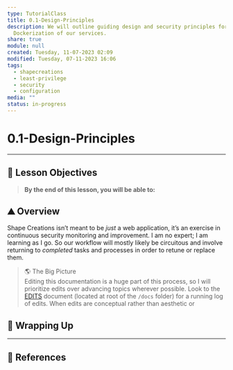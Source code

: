```yaml
---  
type: TutorialClass  
title: 0.1-Design-Principles  
description: We will outline guiding design and security principles for the  
  Dockerization of our services.  
share: true  
module: null  
created: Tuesday, 11-07-2023 02:09  
modified: Tuesday, 07-11-2023 16:06  
tags:  
  - shapecreations  
  - least-privilege  
  - security  
  - configuration  
media: ""  
status: in-progress  
---  
```

  
  
# 0.1-Design-Principles  
  
---  
  
## 🎯 Lesson Objectives  
  
> **By the end of this lesson, you will be able to:**  
  
## ⛰ Overview  
  
Shape Creations isn’t meant to be *just* a web application, it’s an exercise in continuous security monitoring and improvement. I am no expert; I am learning as I go. So our workflow will mostly likely be circuitous and involve returning to *completed* tasks and processes in order to retune or replace them.  
  
> 🌎 The Big Picture    
> Editing this documentation is a huge part of this process, so I will prioritize edits over advancing topics wherever possible. Look to the [EDITS](./EDITS.md#) document (located at root of the `/docs` folder) for a running log of edits. When edits are conceptual rather than aesthetic or  
  
## 🎁 Wrapping Up  
  
---  
  
## 📖 References  
